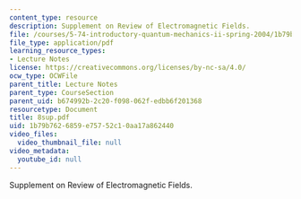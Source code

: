 ```yaml
---
content_type: resource
description: Supplement on Review of Electromagnetic Fields.
file: /courses/5-74-introductory-quantum-mechanics-ii-spring-2004/1b79b7626859e75752c10aa17a862440_8sup.pdf
file_type: application/pdf
learning_resource_types:
- Lecture Notes
license: https://creativecommons.org/licenses/by-nc-sa/4.0/
ocw_type: OCWFile
parent_title: Lecture Notes
parent_type: CourseSection
parent_uid: b674992b-2c20-f098-062f-edbb6f201368
resourcetype: Document
title: 8sup.pdf
uid: 1b79b762-6859-e757-52c1-0aa17a862440
video_files:
  video_thumbnail_file: null
video_metadata:
  youtube_id: null
---
```

Supplement on Review of Electromagnetic Fields.